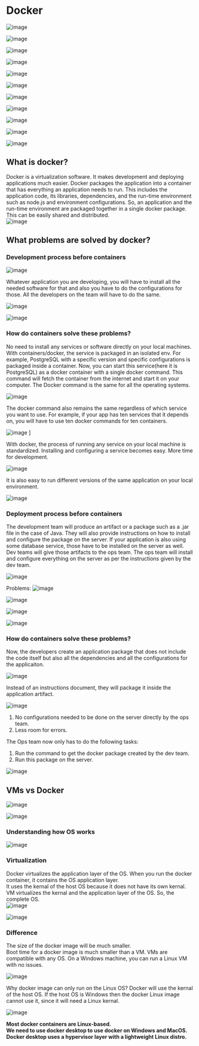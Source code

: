 # Docker
![image](https://github.com/user-attachments/assets/e14c7238-9d0d-488b-b568-c63cafa7cba6)  

![image](https://github.com/user-attachments/assets/d043c43d-b877-4e1a-b392-9f1e0d741727)  

![image](https://github.com/user-attachments/assets/b2c6cb61-7a43-486e-b425-460fcb44235d)  

![image](https://github.com/user-attachments/assets/b79b8f00-6c0b-43ea-aada-dffe28986822)  

![image](https://github.com/user-attachments/assets/1d500594-220f-4f2d-8b90-b11e3506f083)  

![image](https://github.com/user-attachments/assets/14f7d41c-a900-441b-ae38-db4db09dd096)  

![image](https://github.com/user-attachments/assets/72538cb3-38c6-4c87-aa6e-c3d26a4f5b7d)  

![image](https://github.com/user-attachments/assets/558c1f9d-0e2a-4577-a0fe-a569270673c1)  

![image](https://github.com/user-attachments/assets/b0fdbd95-57b9-4287-8a8e-5f226f2fd5c9)  

![image](https://github.com/user-attachments/assets/e2c65179-ed14-4533-9f07-d438bce4bef7)  

![image](https://github.com/user-attachments/assets/4483fa58-aa77-44f4-90b7-591fa7106225)

## What is docker?
Docker is a virtualization software. It makes development and deploying applications much easier. 
Docker packages the application into a container that has everything an application needs to run. 
This includes the application code, its libraries, dependencies, and the run-time environment such as node.js and environment configurations. 
So, an application and the run-time environment are packaged together in a single docker package. This can be easily shared and distributed.  
![image](https://github.com/user-attachments/assets/19ac59b8-1f4b-4d86-b9e8-bd4962ca46f8)  

## What problems are solved by docker?
### Development process before containers
![image](https://github.com/user-attachments/assets/f364e69a-52fa-47a3-a929-418aad2315e4)  

Whatever application you are developing, you will have to install all the needed software for that and also you have to do the configurations for those. 
All the developers on the team will have to do the same. 


![image](https://github.com/user-attachments/assets/27654b83-8458-48c3-9d21-ebdc91d913ab)  

![image](https://github.com/user-attachments/assets/cde9d19f-3e75-4380-9202-4d2f7ee8d06e)  

### How do containers solve these problems?
No need to install any services or software directly on your local machines. 
With containers/docker, the service is packaged in an isolated env.
For example, PostgreSQL with a specific version and specific configurations is packaged inside a container. 
Now, you can start this service(here it is PostgreSQL) as a docker container with a single docker command. 
This command will fetch the container from the internet and start it on your computer. 
The Docker command is the same for all the operating systems.  

![image](https://github.com/user-attachments/assets/75044e5d-ad71-4a86-b75a-36d293f227b9)  

The docker command also remains the same regardless of which service you want to use. 
For example, if your app has ten services that it depends on, you will have to use ten docker commands for ten containers.  

![image](https://github.com/user-attachments/assets/48aff7b6-7072-4135-b1f7-0edffe52bcc5)  ]

With docker, the process of running any service on your local machine is standardized. Installing and configuring a service becomes easy. 
More time for development.  

![image](https://github.com/user-attachments/assets/f39a880e-df34-42e2-8a0c-fb0a04c6ed95)  

It is also easy to run different versions of the same application on your local environment.  

![image](https://github.com/user-attachments/assets/e181df6b-63f9-459e-afe4-87f29effa35c)  

### Deployment process before containers
The development team will produce an artifact or a package such as a .jar file in the case of Java. They will also provide instructions on how to install and configure the package on the server.
If your application is also using some database service, those have to be installed on the server as well.  
Dev teams will give those artifacts to the ops team. The ops team will install and configure everything on the server as per the instructions given by the dev team.  

![image](https://github.com/user-attachments/assets/0babf554-0740-44ac-b3b0-57cede6247fc)  

Problems:
![image](https://github.com/user-attachments/assets/1713eb0a-88ac-497b-b067-d1e0ae7861ba)  

![image](https://github.com/user-attachments/assets/e0f99531-6b0c-43dc-8fe9-3eb72106c75b)  

![image](https://github.com/user-attachments/assets/f98d36bc-36e3-4a72-914c-fcd4c40ae487)  

![image](https://github.com/user-attachments/assets/e1b3908c-71c6-45b8-a010-e975a0ee12b6)  

### How do containers solve these problems?
Now, the developers create an application package that does not include the code itself but also all the dependencies and all the configurations for the applicaiton.  

![image](https://github.com/user-attachments/assets/d15a8d11-4e87-4fde-97f2-d0cdfdfd9023)  

Instead of an instructions document, they will package it inside the application artifact.  

![image](https://github.com/user-attachments/assets/5593680f-4ef0-4d1e-9889-bbb95f29b385)  

1. No configurations needed to be done on the server directly by the ops team.
2. Less room for errors.
   
The Ops team now only has to do the following tasks:
1. Run the command to get the docker package created by the dev team.
2. Run  this package on the server.

![image](https://github.com/user-attachments/assets/7a1f2294-b528-4a34-bc24-933ff2ed71e4)  

## VMs vs Docker
![image](https://github.com/user-attachments/assets/fe8b4766-7095-479b-82d4-0a2f681ef1f7)  

![image](https://github.com/user-attachments/assets/93cbc014-e20d-4f61-bdfd-9c8ecec91080)  

### Understanding how OS works
![image](https://github.com/user-attachments/assets/493cb678-bcc9-497c-a345-11c3f60a0a3c)  

### Virtualization
Docker virtualizes the application layer of the OS. When you run the docker container, it contains the OS application layer.  
It uses the kernal of the host OS because it does not have its own kernal.  
VM virtualizes the kernal and the application layer of the OS. So, the complete OS.  
![image](https://github.com/user-attachments/assets/733812f3-a184-4da5-90e9-3eab44c644fe)  

![image](https://github.com/user-attachments/assets/eece852e-238e-4cbb-a7b0-97edb0fcde61)  

### Difference
The size of the docker image will be much smaller.  
Boot time for a docker image is much smaller than a VM. 
VMs are compatible with any OS. On a Windows machine, you can run a Linux VM with no issues.  

![image](https://github.com/user-attachments/assets/ebae10ba-199b-4590-9b9e-02d96af53339)  

Why docker image can only run on the Linux OS?
Docker will use the kernal of the host OS. If the host OS is Windows then the docker Linux image cannot use it, since it will need a Linux kernal.  

![image](https://github.com/user-attachments/assets/53735c8b-aa1e-40f9-b6ac-7fe8cf9d7431)  

**Most docker containers are Linux-based.**  
**We need to use docker desktop to use docker on Windows and MacOS.**  
**Docker desktop uses a hypervisor layer with a lightweight Linux distro.**














 









































